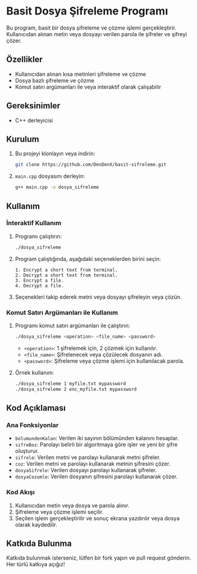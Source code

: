 # Basit Dosya Şifreleme Programı

Bu program, basit bir dosya şifreleme ve çözme işlemi gerçekleştirir. Kullanıcıdan alınan metin veya dosyayı verilen parola ile şifreler ve şifreyi çözer.

## Özellikler

- Kullanıcıdan alınan kısa metinleri şifreleme ve çözme
- Dosya bazlı şifreleme ve çözme
- Komut satırı argümanları ile veya interaktif olarak çalışabilir

## Gereksinimler

- C++ derleyicisi

## Kurulum

1. Bu projeyi klonlayın veya indirin:
    ```sh
    git clone https://github.com/DenDenX/basit-sifreleme.git
    ```
2. `main.cpp` dosyasını derleyin:
    ```sh
    g++ main.cpp -o dosya_sifreleme
    ```

## Kullanım

### İnteraktif Kullanım

1. Programı çalıştırın:
    ```sh
    ./dosya_sifreleme
    ```

2. Program çalıştığında, aşağıdaki seçeneklerden birini seçin:
    ```
    1. Encrypt a short text from terminal.
    2. Decrypt a short text from terminal.
    3. Encrypt a file.
    4. Decrypt a file.
    ```

3. Seçenekleri takip ederek metni veya dosyayı şifreleyin veya çözün.

### Komut Satırı Argümanları ile Kullanım

1. Programı komut satırı argümanları ile çalıştırın:
    ```sh
    ./dosya_sifreleme <operation> <file_name> <password>
    ```

    - `<operation>`: 1 şifrelemek için, 2 çözmek için kullanılır.
    - `<file_name>`: Şifrelenecek veya çözülecek dosyanın adı.
    - `<password>`: Şifreleme veya çözme işlemi için kullanılacak parola.

2. Örnek kullanım:
    ```sh
    ./dosya_sifreleme 1 myfile.txt mypassword
    ./dosya_sifreleme 2 enc_myfile.txt mypassword
    ```

## Kod Açıklaması

### Ana Fonksiyonlar

- `bolumundenKalan`: Verilen iki sayının bölümünden kalanını hesaplar.
- `sifreBoz`: Parolayı belirli bir algoritmaya göre işler ve yeni bir şifre oluşturur.
- `sifrele`: Verilen metni ve parolayı kullanarak metni şifreler.
- `coz`: Verilen metni ve parolayı kullanarak metnin şifresini çözer.
- `dosyaSifrele`: Verilen dosyayı parolayı kullanarak şifreler.
- `dosyaCozumle`: Verilen dosyanın şifresini parolayı kullanarak çözer.

### Kod Akışı

1. Kullanıcıdan metin veya dosya ve parola alınır.
2. Şifreleme veya çözme işlemi seçilir.
3. Seçilen işlem gerçekleştirilir ve sonuç ekrana yazdırılır veya dosya olarak kaydedilir.

## Katkıda Bulunma

Katkıda bulunmak isterseniz, lütfen bir fork yapın ve pull request gönderin. Her türlü katkıya açığız!
